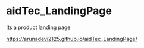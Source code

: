 # aidTec_LandingPage
Its a product landing page

https://arunadevi2125.github.io/aidTec_LandingPage/
